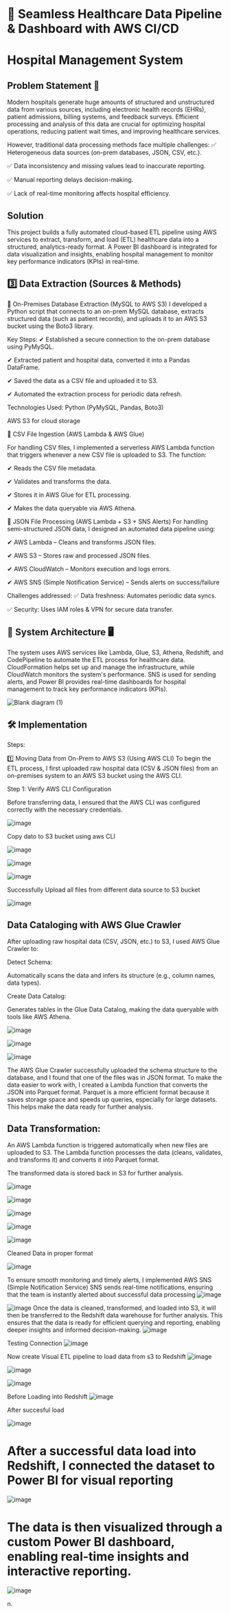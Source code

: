 # 🏥 Seamless Healthcare Data Pipeline & Dashboard with AWS CI/CD

# Hospital Management System
## Problem Statement 📌

Modern hospitals generate huge amounts of structured and unstructured data from various sources, including electronic health records (EHRs), patient admissions, billing systems, and feedback surveys. Efficient processing and analysis of this data are crucial for optimizing hospital operations, reducing patient wait times, and improving healthcare services.

However, traditional data processing methods face multiple challenges:
✅ Heterogeneous data sources (on-prem databases, JSON, CSV, etc.).

✅ Data inconsistency and missing values lead to inaccurate reporting.

✅ Manual reporting delays decision-making.

✅ Lack of real-time monitoring affects hospital efficiency.

## Solution

This project builds a fully automated cloud-based ETL pipeline using AWS services to extract, transform, and load (ETL) healthcare data into a structured, analytics-ready format. A Power BI dashboard is integrated for data visualization and insights, enabling hospital management to monitor key performance indicators (KPIs) in real-time.

## 3️⃣ Data Extraction (Sources & Methods) 

📌 On-Premises Database Extraction (MySQL to AWS S3)
I developed a Python script that connects to an on-prem MySQL database, extracts structured data (such as patient records), and uploads it to an AWS S3 bucket using the Boto3 library.

Key Steps:
✔ Established a secure connection to the on-prem database using PyMySQL.

✔ Extracted patient and hospital data, converted it into a Pandas DataFrame.

✔ Saved the data as a CSV file and uploaded it to S3.

✔ Automated the extraction process for periodic data refresh.

Technologies Used:
Python (PyMySQL, Pandas, Boto3)

AWS S3 for cloud storage

📌 CSV File Ingestion (AWS Lambda & AWS Glue)

For handling CSV files, I implemented a serverless AWS Lambda function that triggers whenever a new CSV file is uploaded to S3. The function:

✔ Reads the CSV file metadata.

✔ Validates and transforms the data.

✔ Stores it in AWS Glue for ETL processing.

✔ Makes the data queryable via AWS Athena.

📌 JSON File Processing (AWS Lambda + S3 + SNS Alerts)
For handling semi-structured JSON data, I designed an automated data pipeline using:

✔ AWS Lambda – Cleans and transforms JSON files.

✔ AWS S3 – Stores raw and processed JSON files.

✔ AWS CloudWatch – Monitors execution and logs errors.

✔ AWS SNS (Simple Notification Service) – Sends alerts on success/failure

Challenges addressed:
✅ Data freshness: Automates periodic data syncs.

✅ Security: Uses IAM roles & VPN for secure data transfer.

## 🏥 System Architecture 🖥️
The system uses AWS services like Lambda, Glue, S3, Athena, Redshift, and CodePipeline to automate the ETL process for healthcare data. CloudFormation helps set up and manage the infrastructure, while CloudWatch monitors the system's performance. SNS is used for sending alerts, and Power BI provides real-time dashboards for hospital management to track key performance indicators (KPIs).

![Blank diagram (1)](https://github.com/user-attachments/assets/5bd54ffb-0327-4e9b-a476-0d9d2a33cd0c)

## 🛠️ Implementation
Steps:

1️⃣ Moving Data from On-Prem to AWS S3 (Using AWS CLI)
To begin the ETL process, I first uploaded raw hospital data (CSV & JSON files) from an on-premises system to an AWS S3 bucket using the AWS CLI.

Step 1: Verify AWS CLI Configuration

Before transferring data, I ensured that the AWS CLI was configured correctly with the necessary credentials.

![image](https://github.com/user-attachments/assets/22717a0f-2eb8-4ef5-ae9b-c5d45e12264a)


Copy dato to S3 bucket using aws CLI

![image](https://github.com/user-attachments/assets/a9db2d51-a148-4aea-b8c6-fa1ebd3ffe0e)

![image](https://github.com/user-attachments/assets/cf0c08e1-feab-4be7-83ef-007c66024397)

![image](https://github.com/user-attachments/assets/3a4bfc32-afce-4d77-9c16-411508c25ce4)

Successfully Upload all files from different data source to S3 bucket

![image](https://github.com/user-attachments/assets/d9e47d31-e610-49a8-ac3b-e0a445d79b24)


## Data Cataloging with AWS Glue Crawler
After uploading raw hospital data (CSV, JSON, etc.) to S3, I used AWS Glue Crawler to:

Detect Schema:

Automatically scans the data and infers its structure (e.g., column names, data types).

Create Data Catalog:

Generates tables in the Glue Data Catalog, making the data queryable with tools like AWS Athena.

![image](https://github.com/user-attachments/assets/3c580fb2-1186-47af-84e6-d6913ef50dcd)


![image](https://github.com/user-attachments/assets/a128088d-5a50-4cc7-9b89-066ddb4c18be)


![image](https://github.com/user-attachments/assets/4f8bad0f-6759-4bce-8ab9-d3b6239618cf)

The AWS Glue Crawler successfully uploaded the schema structure to the database, and I found that one of the files was in JSON format. To make the data easier to work with, I created a Lambda function that converts the JSON into Parquet format. Parquet is a more efficient format because it saves storage space and speeds up queries, especially for large datasets. This helps make the data ready for further analysis.

## Data Transformation:

An AWS Lambda function is triggered automatically when new files are uploaded to S3.
The Lambda function processes the data (cleans, validates, and transforms it) and converts it into Parquet format.

The transformed data is stored back in S3 for further analysis.

![image](https://github.com/user-attachments/assets/a845ede0-7ac6-48f3-bdea-173f195064e2)

![image](https://github.com/user-attachments/assets/d20d83a1-63e9-46df-8897-f8b3ef5a5da1)


![image](https://github.com/user-attachments/assets/d704818f-04ee-42e7-aa4a-2425ba23ddc0)




![image](https://github.com/user-attachments/assets/af2c91a9-3df8-4944-8d14-b212c426ff7d)





![image](https://github.com/user-attachments/assets/a8b1208c-8e1a-4a09-8fb4-cd3f094a84c0)



Cleaned Data in proper format

![image](https://github.com/user-attachments/assets/13d97e1c-8f26-4052-8040-f77379a38e04)


To ensure smooth monitoring and timely alerts, I implemented AWS SNS (Simple Notification Service)
SNS sends real-time notifications, ensuring that the team is instantly alerted about successful data processing
![image](https://github.com/user-attachments/assets/9e17f352-ee87-4173-b484-ff269f263dac)


![image](https://github.com/user-attachments/assets/7c4b874b-483e-424e-8c3f-62ba3afe2a06)
Once the data is cleaned, transformed, and loaded into S3, it will then be transferred to the Redshift data warehouse for further analysis. This ensures that the data is ready for efficient querying and reporting, enabling deeper insights and informed decision-making.
![image](https://github.com/user-attachments/assets/478a6bd1-3256-4012-92c2-dc06dbd91d87)


Testing Connection
![image](https://github.com/user-attachments/assets/6e2702e3-bdd4-42a6-a1aa-4057a31beff3)


Now create Visual ETL pipeline to load data from s3 to Redshift
![image](https://github.com/user-attachments/assets/ea5d5113-509f-4aa8-9b17-39ac26a264b0)

![image](https://github.com/user-attachments/assets/6182caa4-b766-472e-af5f-f11dd45e2dea)


![image](https://github.com/user-attachments/assets/df0e511f-787c-49cd-a67a-ab3969e16c14)

Before Loading into Redshift
![image](https://github.com/user-attachments/assets/9640f09a-8bd1-4816-b14f-ed7d07813720)

After succesful load

![image](https://github.com/user-attachments/assets/a17f7d03-6b03-4c3c-856c-b40f0b13a399)

# After a successful data load into Redshift, I connected the dataset to Power BI for visual reporting

![image](https://github.com/user-attachments/assets/e3931523-5ba9-489f-bd1f-e48e22a0d1ff)

# The data is then visualized through a custom Power BI dashboard, enabling real-time insights and interactive reporting.

![image](https://github.com/user-attachments/assets/4572e384-4196-47a5-b57f-22f8aec7cfa3)







n.







